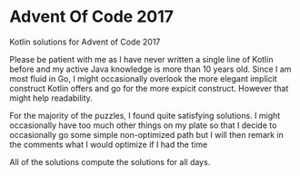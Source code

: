 # Advent Of Code 2017
Kotlin solutions for Advent of Code 2017

Please be patient with me as I have never written a single line of Kotlin before and my active Java knowledge is more than 10 years old. 
Since I am most fluid in Go, I might occasionally overlook the more elegant implicit construct Kotlin offers and go for the more 
expicit construct. However that might help readability.

For the majority of the puzzles, I found quite satisfying solutions. I might occasionally have too much other things on my plate so 
that I decide to occasionally go some simple non-optimized path but I will then remark in the comments what I would optimize if I had the time

All of the solutions compute the solutions for all days.
